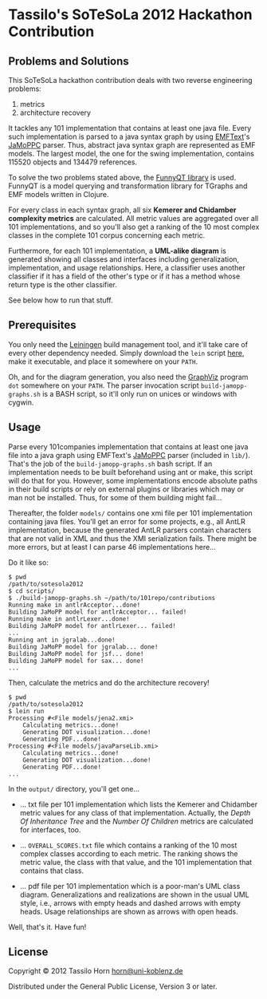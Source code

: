 # Tassilo's SoTeSoLa 2012 Hackathon Contribution

## Problems and Solutions

This SoTeSoLa hackathon contribution deals with two reverse engineering
problems:

  1. metrics
  2. architecture recovery

It tackles any 101 implementation that contains at least one java file.  Every
such implementation is parsed to a java syntax graph by using
[EMFText](http://www.emftext.org/index.php/EMFText)'s
[JaMoPPC](http://www.jamopp.org) parser.  Thus, abstract java syntax graph are
represented as EMF models.  The largest model, the one for the swing
implementation, contains 115520 objects and 134479 references.

To solve the two problems stated above, the
[FunnyQT library](https://github.com/jgralab/funnyqt) is used.  FunnyQT is a
model querying and transformation library for TGraphs and EMF models written in
Clojure.

For every class in each syntax graph, all six **Kemerer and Chidamber
complexity metrics** are calculated.  All metric values are aggregated over all
101 implementations, and so you'll also get a ranking of the 10 most complex
classes in the complete 101 corpus concerning each metric.

Furthermore, for each 101 implementation, a **UML-alike diagram** is generated
showing all classes and interfaces including generalization, implementation,
and usage relationships.  Here, a classifier uses another classifier if it has
a field of the other's type or if it has a method whose return type is the
other classifier.

See below how to run that stuff.

## Prerequisites

You only need the [Leiningen](http://leiningen.org) build management tool, and
it'll take care of every other dependency needed.  Simply download the `lein`
script [here](https://raw.github.com/technomancy/leiningen/preview/bin/lein),
make it executable, and place it somewhere on your `PATH`.

Oh, and for the diagram generation, you also need the
[GraphViz](http://www.graphviz.org/) program `dot` somewhere on your `PATH`.
The parser invocation script `build-jamopp-graphs.sh` is a BASH script, so
it'll only run on unices or windows with cygwin.

## Usage

Parse every 101companies implementation that contains at least one java file
into a java graph using EMFText's [JaMoPPC](http://www.jamopp.org) parser
(included in `lib/`).  That's the job of the `build-jamopp-graphs.sh` bash
script.  If an implementation needs to be built beforehand using ant or make,
this script will do that for you.  However, some implementations encode
absolute paths in their build scripts or rely on external plugins or libraries
which may or man not be installed.  Thus, for some of them building might
fail...

Thereafter, the folder `models/` contains one xmi file per 101 implementation
containing java files.  You'll get an error for some projects, e.g., all AntLR
implementation, because the generated AntLR parsers contain characters that are
not valid in XML and thus the XMI serialization fails.  There might be more
errors, but at least I can parse 46 implementations here...

Do it like so:

```
$ pwd
/path/to/sotesola2012
$ cd scripts/
$ ./build-jamopp-graphs.sh ~/path/to/101repo/contributions
Running make in antlrAcceptor...done!
Building JaMoPP model for antlrAcceptor... failed!
Running make in antlrLexer...done!
Building JaMoPP model for antlrLexer... failed!
...
Running ant in jgralab...done!
Building JaMoPP model for jgralab... done!
Building JaMoPP model for jsf... done!
Building JaMoPP model for sax... done!
...
```

Then, calculate the metrics and do the architecture recovery!

```
$ pwd
/path/to/sotesola2012
$ lein run
Processing #<File models/jena2.xmi>
    Calculating metrics...done!
    Generating DOT visualization...done!
    Generating PDF...done!
Processing #<File models/javaParseLib.xmi>
    Calculating metrics...done!
    Generating DOT visualization...done!
    Generating PDF...done!
...
```

In the `output/` directory, you'll get one...

- ... txt file per 101 implementation which lists the Kemerer and Chidamber
  metric values for any class of that implementation.  Actually, the *Depth Of
  Inheritance Tree* and the *Number Of Children* metrics are calculated for
  interfaces, too.

- ... `OVERALL_SCORES.txt` file which contains a ranking of the 10 most complex
  classes according to each metric.  The ranking shows the metric value, the
  class with that value, and the 101 implementation that contains that class.

- ... pdf file per 101 implementation which is a poor-man's UML class diagram.
  Generalizations and realizations are shown in the usual UML style, i.e.,
  arrows with empty heads and dashed arrows with empty heads.  Usage
  relationships are shown as arrows with open heads.


Well, that's it.  Have fun!

## License

Copyright © 2012 Tassilo Horn <horn@uni-koblenz.de>

Distributed under the General Public License, Version 3 or later.
